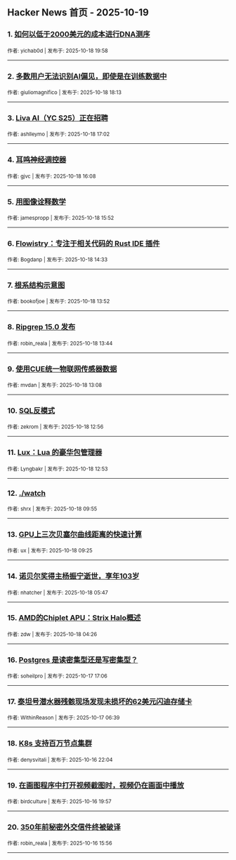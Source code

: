 ## Hacker News 首页 - 2025-10-19


### 1. [如何以低于2000美元的成本进行DNA测序](https://news.ycombinator.com/item?id=45629970)

<sub>作者: yichab0d | 发布于: 2025-10-18 19:58</sub>

---

### 2. [多数用户无法识别AI偏见，即使是在训练数据中](https://news.ycombinator.com/item?id=45629299)

<sub>作者: giuliomagnifico | 发布于: 2025-10-18 18:13</sub>

---

### 3. [Liva AI（YC S25）正在招聘](https://news.ycombinator.com/item?id=45628761)

<sub>作者: ashlleymo | 发布于: 2025-10-18 17:02</sub>

---

### 4. [耳鸣神经调控器](https://news.ycombinator.com/item?id=45628391)

<sub>作者: gjvc | 发布于: 2025-10-18 16:08</sub>

---

### 5. [用图像诠释数学](https://news.ycombinator.com/item?id=45628283)

<sub>作者: jamespropp | 发布于: 2025-10-18 15:52</sub>

---

### 6. [Flowistry：专注于相关代码的 Rust IDE 插件](https://news.ycombinator.com/item?id=45627692)

<sub>作者: Bogdanp | 发布于: 2025-10-18 14:33</sub>

---

### 7. [根系结构示意图](https://news.ycombinator.com/item?id=45627394)

<sub>作者: bookofjoe | 发布于: 2025-10-18 13:52</sub>

---

### 8. [Ripgrep 15.0 发布](https://news.ycombinator.com/item?id=45627324)

<sub>作者: robin_reala | 发布于: 2025-10-18 13:44</sub>

---

### 9. [使用CUE统一物联网传感器数据](https://news.ycombinator.com/item?id=45627048)

<sub>作者: mvdan | 发布于: 2025-10-18 13:08</sub>

---

### 10. [SQL反模式](https://news.ycombinator.com/item?id=45626985)

<sub>作者: zekrom | 发布于: 2025-10-18 12:56</sub>

---

### 11. [Lux：Lua 的豪华包管理器](https://news.ycombinator.com/item?id=45626961)

<sub>作者: Lyngbakr | 发布于: 2025-10-18 12:53</sub>

---

### 12. [./watch](https://news.ycombinator.com/item?id=45626130)

<sub>作者: shrx | 发布于: 2025-10-18 09:55</sub>

---

### 13. [GPU上三次贝塞尔曲线距离的快速计算](https://news.ycombinator.com/item?id=45626037)

<sub>作者: ux | 发布于: 2025-10-18 09:25</sub>

---

### 14. [诺贝尔奖得主杨振宁逝世，享年103岁](https://news.ycombinator.com/item?id=45625229)

<sub>作者: nhatcher | 发布于: 2025-10-18 05:47</sub>

---

### 15. [AMD的Chiplet APU：Strix Halo概述](https://news.ycombinator.com/item?id=45624888)

<sub>作者: zdw | 发布于: 2025-10-18 04:26</sub>

---

### 16. [Postgres 是读密集型还是写密集型？](https://news.ycombinator.com/item?id=45619108)

<sub>作者: soheilpro | 发布于: 2025-10-17 17:06</sub>

---

### 17. [泰坦号潜水器残骸现场发现未损坏的62美元闪迪存储卡](https://news.ycombinator.com/item?id=45613898)

<sub>作者: WithinReason | 发布于: 2025-10-17 06:39</sub>

---

### 18. [K8s 支持百万节点集群](https://news.ycombinator.com/item?id=45611252)

<sub>作者: denysvitali | 发布于: 2025-10-16 22:04</sub>

---

### 19. [在画图程序中打开视频截图时，视频仍在画面中播放](https://news.ycombinator.com/item?id=45609986)

<sub>作者: birdculture | 发布于: 2025-10-16 19:57</sub>

---

### 20. [350年前秘密外交信件终被破译](https://news.ycombinator.com/item?id=45606986)

<sub>作者: robin_reala | 发布于: 2025-10-16 15:56</sub>

---
